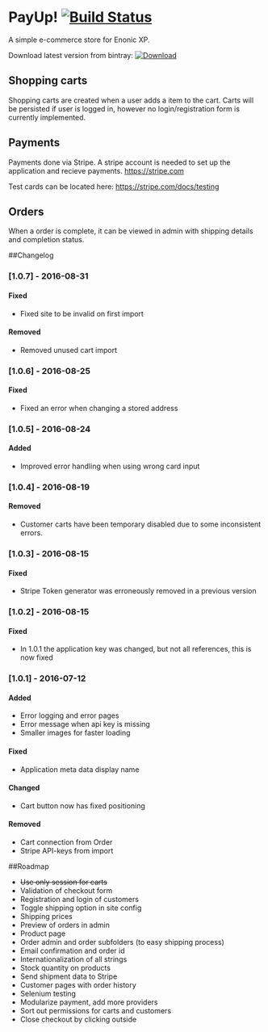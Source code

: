 # PayUp! [![Build Status][travis-image]][travis-url]

A simple e-commerce store for Enonic XP.

Download latest version from bintray:
[ ![Download](https://api.bintray.com/packages/ljl/maven/payup/images/download.svg) ](https://bintray.com/ljl/maven/payup/_latestVersion)

## Shopping carts
Shopping carts are created when a user adds a item to the cart. Carts will be persisted if user is logged in,
however no login/registration form is currently implemented.

## Payments
Payments done via Stripe. A stripe account is needed to set up the application and recieve payments.
https://stripe.com

Test cards can be located here: https://stripe.com/docs/testing

## Orders
When a order is complete, it can be viewed in admin with shipping details and completion status.

##Changelog
### [1.0.7] - 2016-08-31
#### Fixed
- Fixed site to be invalid on first import

#### Removed
- Removed unused cart import

### [1.0.6] - 2016-08-25
#### Fixed
- Fixed an error when changing a stored address

### [1.0.5] - 2016-08-24
#### Added
- Improved error handling when using wrong card input

### [1.0.4] - 2016-08-19
#### Removed
- Customer carts have been temporary disabled due to some inconsistent errors.

### [1.0.3] - 2016-08-15
#### Fixed
- Stripe Token generator was erroneously removed in a previous version

### [1.0.2] - 2016-08-15
#### Fixed
- In 1.0.1 the application key was changed, but not all references, this is now fixed

### [1.0.1] - 2016-07-12
#### Added
- Error logging and error pages
- Error message when api key is missing
- Smaller images for faster loading

#### Fixed
- Application meta data display name

#### Changed
- Cart button now has fixed positioning

#### Removed
- Cart connection from Order
- Stripe API-keys from import


##Roadmap

- ~~Use only session for carts~~
- Validation of checkout form
- Registration and login of customers
- Toggle shipping option in site config
- Shipping prices
- Preview of orders in admin
- Product page
- Order admin and order subfolders (to easy shipping process)
- Email confirmation and order id
- Internationalization of all strings
- Stock quantity on products
- Send shipment data to Stripe
- Customer pages with order history
- Selenium testing
- Modularize payment, add more providers
- Sort out permissions for carts and customers
- Close checkout by clicking outside

[travis-image]: https://travis-ci.org/ljl/payup.svg?branch=master
[travis-url]: https://travis-ci.org/ljl/payup
